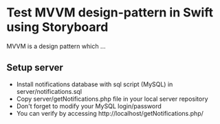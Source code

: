 # Test MVVM design-pattern in Swift using Storyboard

MVVM is a design pattern which ...

## Setup server

- Install notifications database with sql script (MySQL) in server/notifications.sql
- Copy server/getNotifications.php file in your local server repository
- Don't forget to modify your MySQL login/password
- You can verify by accessing http://localhost/getNotifications.php/
